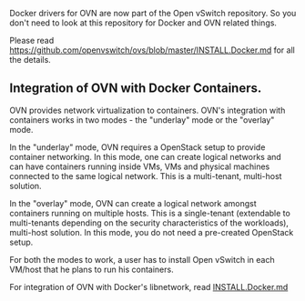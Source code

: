 Docker drivers for OVN are now part of the Open vSwitch repository. So
you don't need to look at this repository for Docker and OVN related things.

Please read https://github.com/openvswitch/ovs/blob/master/INSTALL.Docker.md
for all the details.

Integration of OVN with Docker Containers.
-----------------------------------------

OVN provides network virtualization to containers.  OVN's integration with
containers works in two modes - the "underlay" mode or the "overlay" mode.

In the "underlay" mode, OVN requires a OpenStack setup to provide container
networking. In this mode, one can create logical networks and can have
containers running inside VMs, VMs and physical machines connected to the
same logical network.  This is a multi-tenant, multi-host solution.

In the "overlay" mode, OVN can create a logical network amongst containers
running on multiple hosts. This is a single-tenant (extendable to multi-tenants
depending on the security characteristics of the workloads), multi-host
solution. In this mode, you do not need a pre-created OpenStack setup.

For both the modes to work, a user has to install Open vSwitch in each VM/host
that he plans to run his containers.

For integration of OVN with Docker's libnetwork, read [INSTALL.Docker.md]

[INSTALL.Docker.md]: docs/INSTALL.Docker.md

